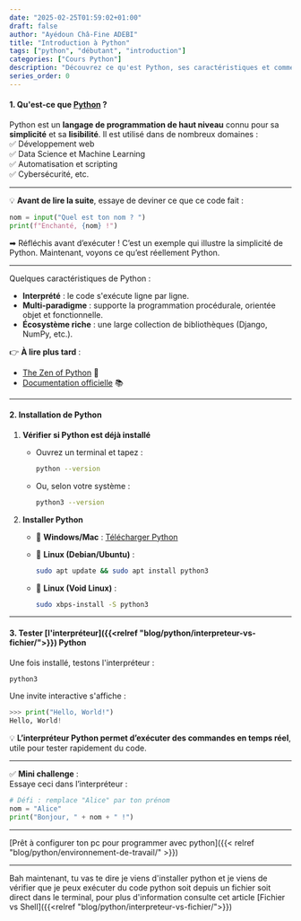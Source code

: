 ```yaml
---
date: "2025-02-25T01:59:02+01:00"
draft: false
author: "Ayédoun Châ-Fine ADEBI"
title: "Introduction à Python"
tags: ["python", "débutant", "introduction"]
categories: ["Cours Python"]
description: "Découvrez ce qu'est Python, ses caractéristiques et comment l'installer."
series_order: 0
---
```


#### **1. Qu'est-ce que [Python]({{<relref"blog/python/pourquoi-python">}}) ?**

Python est un **langage de programmation de haut niveau** connu pour sa **simplicité** et sa **lisibilité**. Il est utilisé dans de nombreux domaines :  
✅ Développement web  
✅ Data Science et Machine Learning  
✅ Automatisation et scripting  
✅ Cybersécurité, etc.

---

💡 **Avant de lire la suite**, essaye de deviner ce que ce code fait :

```python
nom = input("Quel est ton nom ? ")
print(f"Enchanté, {nom} !")
```

➡ Réfléchis avant d’exécuter ! C’est un exemple qui illustre la simplicité de Python. Maintenant, voyons ce qu’est réellement Python.

---

Quelques caractéristiques de Python :

- **Interprété** : le code s'exécute ligne par ligne.
- **Multi-paradigme** : supporte la programmation procédurale, orientée objet et fonctionnelle.
- **Écosystème riche** : une large collection de bibliothèques (Django, NumPy, etc.).

👉 **À lire plus tard** :

- [The Zen of Python](https://peps.python.org/pep-0020/) 📜
- [Documentation officielle](https://docs.python.org/3/tutorial/index.html) 📚

---

#### **2. Installation de Python**

1. **Vérifier si Python est déjà installé**

   - Ouvrez un terminal et tapez :

     ```sh
     python --version
     ```

   - Ou, selon votre système :

     ```sh
     python3 --version
     ```

2. **Installer Python**

   - 📌 **Windows/Mac** : [Télécharger Python](https://www.python.org/downloads/)
   - 📌 **Linux (Debian/Ubuntu)** :

     ```sh
     sudo apt update && sudo apt install python3
     ```

   - 📌 **Linux (Void Linux)** :

     ```sh
     sudo xbps-install -S python3
     ```

---

#### **3. Tester [l'interpréteur]({{<relref "blog/python/interpreteur-vs-fichier/">}}) Python**

Une fois installé, testons l'interpréteur :

```sh
python3
```

Une invite interactive s'affiche :

```python
>>> print("Hello, World!")
Hello, World!
```

💡 **L’interpréteur Python permet d’exécuter des commandes en temps réel**, utile pour tester rapidement du code.

---

✅ **Mini challenge** :  
Essaye ceci dans l’interpréteur :

```python
# Défi : remplace "Alice" par ton prénom
nom = "Alice"
print("Bonjour, " + nom + " !")

```

---

[Prêt à configurer ton pc pour programmer avec python]({{< relref "blog/python/environnement-de-travail/" >}})

---

Bah maintenant, tu vas te dire je viens d'installer python et je viens de vérifier que je peux exécuter du code python soit depuis un fichier soit direct dans le terminal, pour plus d'information consulte cet article [Fichier vs Shell]({{<relref "blog/python/interpreteur-vs-fichier/">}})
